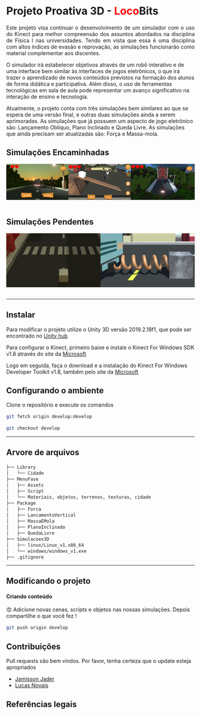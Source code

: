 ﻿# Projeto Proativa 3D - <font color = 'red'>Loco</font>Bits

<p align = "justify">
Este projeto visa continuar o desenvolvimento de um simulador com o uso do Kinect para melhor compreensão dos assuntos abordados na disciplina de Física I nas universidades. Tendo em vista que essa é uma disciplina com altos índices de evasão e reprovação, as simulações funcionarão como material complementar aos discentes.  

O simulador irá estabelecer objetivos através de um robô interativo e de uma interface bem similar às interfaces de jogos eletrônicos, o que irá trazer o aprendizado de novos conteúdos previstos na formação dos alunos de forma didática e participativa.  Além disso, o uso de ferramentas tecnológicas em sala de aula pode representar um avanço significativo na interação de ensino e tecnologia.

Atualmente, o projeto conta com três simulações bem similares ao que se espera de uma versão final, e outras duas simulações ainda a serem aprimoradas. As simulações que já possuem um aspecto de jogo eletrônico são: Lançamento Oblíquo, Plano Inclinado e Queda Livre. As simulações que ainda precisam ser atualizadas são: Força e Massa-mola.

</p>

## Simulações Encaminhadas
<div style = "display : flex">
    <img style = "width: 33%" src = "./imagens/lancamentoVertical.png">
    <img style = "width: 33%" src = "./imagens/planoInclinado.png">
    <img style = "width: 34%" src = "./imagens/quedaLivre.png">
</div>
<br>

## Simulações Pendentes
<div style = "display : flex">
    <img style = "width: 50%" src = "./imagens/forca01.png">
    <img style = "width: 50%" src = "./imagens/massa01.png">
</div>
<br>
<hr>

## Instalar

Para modificar o projeto utilize o Unity 3D versão  2019.2.18f1, que pode ser encontrado no [Unity hub](https://store.unity.com/pt/download)

Para configurar o Kinect, primeiro baixe e instale o Kinect For Windows SDK v1.8 através do site da [Microsoft](https://www.microsoft.com/en-us/download/details.aspx?id=40278)

Logo em seguida, faça o download e a instalação do Kinect For Windows Developer Toolkit v1.8, também pelo site da [Microsoft](https://www.microsoft.com/en-us/download/details.aspx?id=40276)

## Configurando o ambiente

Clone o repositório e execute os comandos

```bash
git fetch origin develop:develop 
```

```bash
git checkout develop
```
<hr>

## Arvore de arquivos 

```
├── Library
│   └── Cidade
├── MenuFase
│   ├── Assets
│   ├── Script
│   └── Materiais, objetos, terrenos, texturas, cidade
├── Package
│   ├── Forca
│   ├── LancamentoVertical
│   ├── MassaEMola
│   ├── PlanoInclinado
│   ├── QuedaLivre
├── Simulacoes3D
│   ├── linux/Linux_v1.x86_64
│   └── windows/windows_v1.exe
├── .gitignore
```

<hr>

## Modificando o projeto

<h4>Criando conteúdo</h4>

😍 Adicione novas cenas, scripts e objetos nas nossas simulações. Depois compartilhe o que você fez !

```bash
git push origin develop
``` 

## Contribuições
Pull requests são bem vindos. Por favor, tenha certeza que o update esteja apropriados
 
 - [Jamisson Jader](https://www.instagram.com/jjader03/)
 - [Lucas Novais](https://www.instagram.com/l.novais_s/)

## Referências legais


